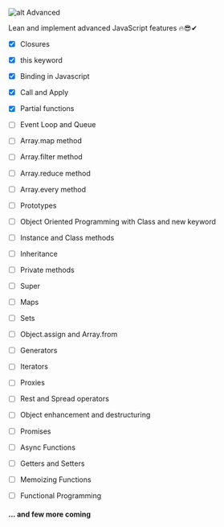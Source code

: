 ![alt Advanced](https://www.stimulsoft.com/images/products/reports-js/js.png)

Lean and implement advanced JavaScript features 🔥😎✔

- [x] Closures
- [x] this keyword
- [x] Binding in Javascript
- [x] Call and Apply
- [x] Partial functions
- [ ] Event Loop and Queue
- [ ] Array.map method
- [ ] Array.filter method
- [ ] Array.reduce method
- [ ] Array.every method
- [ ] Prototypes
- [ ] Object Oriented Programming with Class and new keyword
- [ ] Instance and Class methods
- [ ] Inheritance
- [ ] Private methods
- [ ] Super
- [ ] Maps
- [ ] Sets
- [ ] Object.assign and Array.from
- [ ] Generators
- [ ] Iterators
- [ ] Proxies
- [ ] Rest and Spread operators
- [ ] Object enhancement and destructuring
- [ ] Promises
- [ ] Async Functions
- [ ] Getters and Setters

- [ ] Memoizing Functions
- [ ] Functional Programming

#### ... and few more coming
